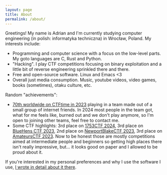 ```yaml
---
layout: page
title: About
permalink: /about/
---
```


Greetings! My name is Adrian and I'm currently studying computer
engineering (in polish: informatyka techniczna) in Wrocław, Poland.
My interests include:
- Programming and computer science with a focus on the low-level parts. My goto languages are C, Rust and Python.
- "Hacking". I play CTF competitions focusing on binary exploitation and a little bit of reverse engineering sprinkled there and there.
- Free and open-source software. Linux and Emacs <3
- Overall just media consumption. Music, youtube videos, video games, books (sometimes), otaku culture, etc.


Random "achievements":
- [70th worldwide on CTFtime in 2023](https://ctftime.org/team/268440)
playing in a team made out of a small group of internet friends. In
2024 most people in the team got, what for me feels like, burned out
and we don't play anymore, so I'm open to joining other teams, feel
free to contact me.
- Some CTF highlights: 3rd place on [1753CTF
2024](https://ctftime.org/event/2234), 3rd place on [BlueHens CTF
2023](https://ctftime.org/event/2126), 2nd place on [NewportBlakeCTF
2023](https://ctftime.org/event/2072), 3rd place on [AmateursCTF
2023](https://ctftime.org/event/1983). Now to be honest those are
mostly competitions aimed at intermediate people and beginners so
getting high places there isn't really impressive, but... it looks
good on paper and I allowed to be proud about it.


If you're interested in my personal preferences and why I use the
software I use, [I wrote in detail about it
there](https://poniponiponiponiponiponiponiponiponi.github.io/about/software).
